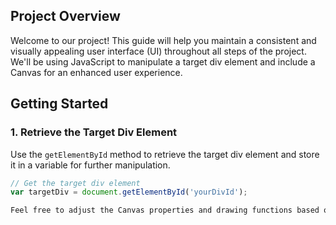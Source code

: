 ## Project Overview

Welcome to our project! This guide will help you maintain a consistent and visually appealing user interface (UI) throughout all steps of the project. We'll be using JavaScript to manipulate a target div element and include a Canvas for an enhanced user experience.

## Getting Started

### 1. Retrieve the Target Div Element

Use the `getElementById` method to retrieve the target div element and store it in a variable for further manipulation.

```javascript
// Get the target div element
var targetDiv = document.getElementById('yourDivId');

Feel free to adjust the Canvas properties and drawing functions based on your project requirements.

